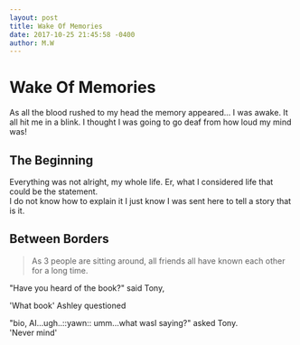 ```yaml
---
layout: post
title: Wake Of Memories
date: 2017-10-25 21:45:58 -0400
author: M.W
---
```

# Wake Of Memories

As all the blood rushed to my head the memory appeared... I was awake. It all hit me in a blink. I thought I was going to go deaf from how loud my mind was! 

## The Beginning

Everything was not alright, my whole life. Er, what I considered life that could be the statement.  
I do not know how to explain it I just know I was sent here to tell a story that is it.

## Between Borders

>As 3 people are sitting around, all friends all have known each other for a long time.

"Have you heard of the book?" said Tony,  

'What book' Ashley questioned  

"bio, AI...ugh..::yawn:: umm...what wasI saying?" asked Tony.  
'Never mind' 
